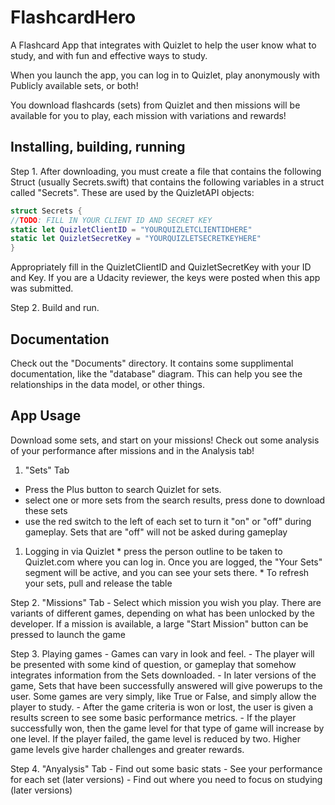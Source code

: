 # FlashcardHero
A Flashcard App that integrates with Quizlet to help the user know what to study, and with fun and effective ways to study.

When you launch the app, you can log in to Quizlet, play anonymously with Publicly available sets, or both!

You download flashcards (sets) from Quizlet and then missions will be available for you to play, each mission with variations and rewards!

## Installing, building, running

Step 1. After downloading, you must create a file that contains the following Struct (usually Secrets.swift) that contains the following variables in a struct called "Secrets".  These are used by the QuizletAPI objects:

```swift
struct Secrets {
//TODO: FILL IN YOUR CLIENT ID AND SECRET KEY
static let QuizletClientID = "YOURQUIZLETCLIENTIDHERE"
static let QuizletSecretKey = "YOURQUIZLETSECRETKEYHERE"
}
```

Appropriately fill in the QuizletClientID and QuizletSecretKey with your ID and Key.  If you are a Udacity reviewer, the keys were posted when this app was submitted.

Step 2. Build and run.

## Documentation
Check out the "Documents" directory.  It contains some supplimental documentation, like the "database" diagram. This can help you see the relationships in the data model, or other things.

## App Usage
Download some sets, and start on your missions!
Check out some analysis of your performance after missions and in the Analysis tab!

1. "Sets" Tab
  * Press the Plus button to search Quizlet for sets.
  * select one or more sets from the search results, press done to download these sets
  * use the red switch to the left of each set to turn it "on" or "off" during gameplay.  Sets that are "off" will not be asked during gameplay
  1. Logging in via Quizlet
    * press the person outline to be taken to Quizlet.com where you can log in.  Once you are logged, the "Your Sets" segment will be active, and you can see your sets there.
    * To refresh your sets, pull and release the table

Step 2. "Missions" Tab
    - Select which mission you wish you play.  There are variants of different games, depending on what has been unlocked by the developer.  If a mission is available, a large "Start Mission" button can be pressed to launch the game

Step 3. Playing games
    - Games can vary in look and feel.
    - The player will be presented with some kind of question, or gameplay that somehow integrates information from the Sets downloaded.
    - In later versions of the game, Sets that have been successfully answered will give powerups to the user.  Some games are very simply, like True or False, and simply allow the player to study.
    - After the game criteria is won or lost, the user is given a results screen to see some basic performance metrics.
    - If the player successfully won, then the game level for that type of game will increase by one level.  If the player failed, the game level is reduced by two.  Higher game levels give harder challenges and greater rewards.

Step 4. "Anyalysis" Tab
    - Find out some basic stats
    - See your performance for each set (later versions)
    - Find out where you need to focus on studying (later versions)

